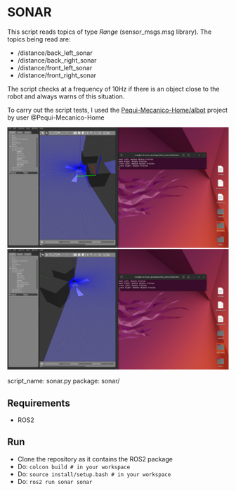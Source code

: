 # SONAR

This script reads topics of type *Range* (sensor_msgs.msg library). The topics being read are:
- /distance/back_left_sonar
- /distance/back_right_sonar
- /distance/front_left_sonar
- /distance/front_right_sonar

The script checks at a frequency of 10Hz if there is an object close to the robot and always warns of this situation.

To carry out the script tests, I used the [Pequi-Mecanico-Home/albot](https://github.com/Pequi-Mecanico-Home/albot) project by user @Pequi-Mecanico-Home

![](Images/Image_1.png)
![](Images/Image_2.png)

script_name: sonar.py
package: sonar/


## Requirements
- ROS2

## Run
- Clone the repository as it contains the ROS2 package
- Do: ```colcon build # in your workspace```
- Do: ```source install/setup.bash # in your workspace```
- Do: ```ros2 run sonar sonar```

